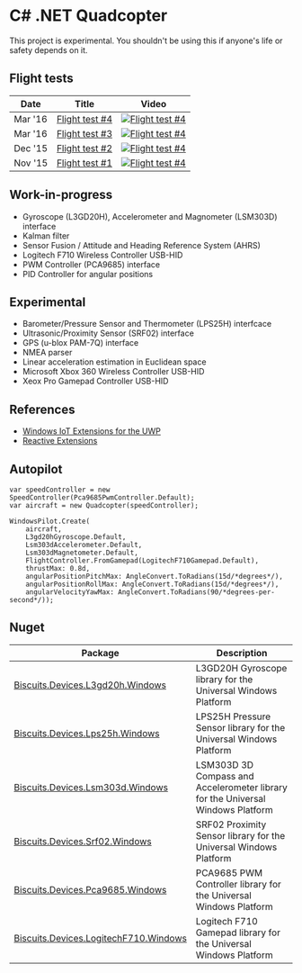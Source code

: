 # C# .NET Quadcopter

This project is experimental. You shouldn't be using this if anyone's life or safety depends on it.

## Flight tests

| Date    | Title                                                         | Video |
|---------|---------------------------------------------------------------|-------|
| Mar '16 | [Flight test #4](https://www.youtube.com/watch?v=qiH9-Ixucz0) | [![Flight test #4](https://img.youtube.com/vi/qiH9-Ixucz0/0.jpg)](https://www.youtube.com/watch?v=qiH9-Ixucz0) |
| Mar '16 | [Flight test #3](https://www.youtube.com/watch?v=eUwYJJzWhso) | [![Flight test #4](https://img.youtube.com/vi/eUwYJJzWhso/0.jpg)](https://www.youtube.com/watch?v=eUwYJJzWhso) |
| Dec '15 | [Flight test #2](https://www.youtube.com/watch?v=wXpQVnmI2WU) | [![Flight test #4](https://img.youtube.com/vi/wXpQVnmI2WU/0.jpg)](https://www.youtube.com/watch?v=wXpQVnmI2WU) |
| Nov '15 | [Flight test #1](https://www.youtube.com/watch?v=5qz6GVNDpXA) | [![Flight test #4](https://img.youtube.com/vi/5qz6GVNDpXA/0.jpg)](https://www.youtube.com/watch?v=5qz6GVNDpXA) |

## Work-in-progress
- Gyroscope (L3GD20H), Accelerometer and Magnometer (LSM303D) interface
- Kalman filter
- Sensor Fusion / Attitude and Heading Reference System (AHRS)
- Logitech F710 Wireless Controller USB-HID
- PWM Controller (PCA9685) interface
- PID Controller for angular positions

## Experimental
- Barometer/Pressure Sensor and Thermometer (LPS25H) interfcace
- Ultrasonic/Proximity Sensor (SRF02) interface
- GPS (u-blox PAM-7Q) interface
- NMEA parser
- Linear acceleration estimation in Euclidean space
- Microsoft Xbox 360 Wireless Controller USB-HID
- Xeox Pro Gamepad Controller USB-HID

## References
- [Windows IoT Extensions for the UWP](https://msdn.microsoft.com/en-us/library/dn975273.aspx)
- [Reactive Extensions](http://reactivex.io/)

## Autopilot
```
var speedController = new SpeedController(Pca9685PwmController.Default);
var aircraft = new Quadcopter(speedController);

WindowsPilot.Create(
    aircraft,
    L3gd20hGyroscope.Default,
    Lsm303dAccelerometer.Default,
    Lsm303dMagnetometer.Default,
    FlightController.FromGamepad(LogitechF710Gamepad.Default),
    thrustMax: 0.8d,
    angularPositionPitchMax: AngleConvert.ToRadians(15d/*degrees*/),
    angularPositionRollMax: AngleConvert.ToRadians(15d/*degrees*/),
    angularVelocityYawMax: AngleConvert.ToRadians(90/*degrees-per-second*/));
```

## Nuget

| Package | Description |
|----|-------------|
| [Biscuits.Devices.L3gd20h.Windows](https://www.nuget.org/packages/Biscuits.Devices.L3gd20h.Windows/) | L3GD20H Gyroscope library for the Universal Windows Platform |
| [Biscuits.Devices.Lps25h.Windows](https://www.nuget.org/packages/Biscuits.Devices.Lps25h.Windows/) | LPS25H Pressure Sensor library for the Universal Windows Platform |
| [Biscuits.Devices.Lsm303d.Windows](https://www.nuget.org/packages/Biscuits.Devices.Lsm303d.Windows/)| LSM303D 3D Compass and Accelerometer library for the Universal Windows Platform |
| [Biscuits.Devices.Srf02.Windows](https://www.nuget.org/packages/Biscuits.Devices.Srf02.Windows/) | SRF02 Proximity Sensor library for the Universal Windows Platform |
| [Biscuits.Devices.Pca9685.Windows](https://www.nuget.org/packages/Biscuits.Devices.Pca9685.Windows/) | PCA9685 PWM Controller library for the Universal Windows Platform |
| [Biscuits.Devices.LogitechF710.Windows](https://www.nuget.org/packages/Biscuits.Devices.LogitechF710.Windows/) | Logitech F710 Gamepad library for the Universal Windows Platform |
